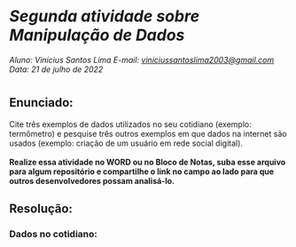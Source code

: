 # ***Segunda atividade sobre Manipulação de Dados***
_Aluno: Vinícius Santos Lima  E-mail: viniciussantoslima2003@gmail.com<br>Data: 21 de julho de 2022_
#  

## Enunciado: 
Cite três exemplos de dados utilizados no seu cotidiano (exemplo: termômetro) e pesquise três outros exemplos em que dados na internet são usados (exemplo: criação de um usuário em rede social digital).<br>
<br>
**Realize essa atividade no WORD ou no Bloco de Notas, suba esse arquivo para algum repositório e compartilhe o link no campo ao lado para que outros desenvolvedores possam analisá-lo.**

## Resolução:
### Dados no cotidiano:

